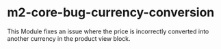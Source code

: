 # m2-core-bug-currency-conversion
This Module fixes an issue where the price is incorrectly converted into another currency in the product view block.
